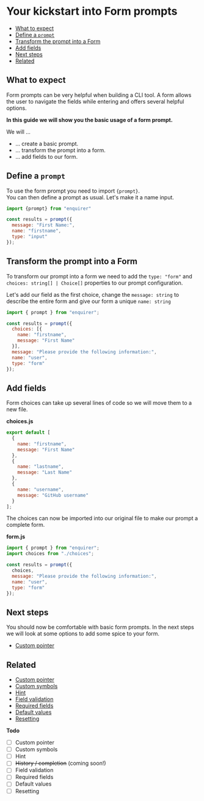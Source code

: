 # Your kickstart into Form prompts

<!-- toc -->

- [What to expect](#what-to-expect)
- [Define a `prompt`](#define-a-prompt)
- [Transform the prompt into a Form](#transform-the-prompt-into-a-form)
- [Add fields](#add-fields)
- [Next steps](#next-steps)
- [Related](#related)

<!-- tocstop -->

## What to expect

Form prompts can be very helpful when building a CLI tool. A form allows the 
user to navigate the fields while entering and offers several helpful options.

**In this guide we will show you the basic usage of a form prompt.**

We will …

* … create a basic prompt.
* … transform the prompt into a form.
* … add fields to our form.

## Define a `prompt`

To use the form prompt you need to import `{prompt}`.  
You can then define a prompt as usual. Let's make it a name input.

```js
import {prompt} from "enquirer"

const results = prompt({
  message: "First Name:",
  name: "firstname",
  type: "input"
});
```

## Transform the prompt into a Form
  
To transform our prompt into a form we need to add the `type: "form"` and 
`choices: string[] | Choice[]` properties to our prompt configuration. 

Let's add our field as the first choice, change the `message: string` to describe the
entire form and give our form a unique `name: string`

```js
import { prompt } from "enquirer";

const results = prompt({
  choices: [{
    name: "firstname",
    message: "First Name"
  }],
  message: "Please provide the following information:",
  name: "user",
  type: "form"
});
```

## Add fields

Form choices can take up several lines of code so we will move them to a new
file.  

**choices.js**

```js
export default [
  {
    name: "firstname",
    message: "First Name"
  },
  {
    name: "lastname",
    message: "Last Name"
  },
  {
    name: "username",
    message: "GitHub username"
  }
];
```

The choices can now be imported into our original file to make our prompt a
complete form.

**form.js**

```js
import { prompt } from "enquirer";
import choices from "./choices";

const results = prompt({
  choices,
  message: "Please provide the following information:",
  name: "user",
  type: "form"
});
```

## Next steps

You should now be comfortable with basic form prompts. In the next steps we will
look at some options to add some spice to your form.

* [Custom pointer](#next-steps)


## Related

* [Custom pointer](#next-steps)
* [Custom symbols](#next-steps)
* [Hint](#next-steps)
* [Field validation](#next-steps)
* [Required fields](#next-steps)
* [Default values](#next-steps)
* [Resetting](#next-steps)

**Todo**

- [ ] Custom pointer
- [ ] Custom symbols
- [ ] Hint
- [ ] ~~History / completion~~ (coming soon!)
- [ ] Field validation
- [ ] Required fields
- [ ] Default values
- [ ] Resetting

